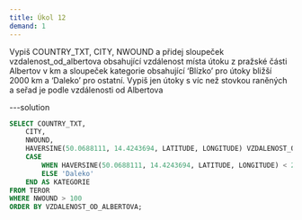 ```yaml
---
title: Úkol 12
demand: 1
---
```


Vypiš COUNTRY_TXT, CITY, NWOUND a přidej sloupeček vzdalenost_od_albertova obsahující vzdálenost místa útoku z pražské části Albertov v km a sloupeček kategorie obsahující ‘Blízko’ pro útoky bližší 2000 km a ‘Daleko’ pro ostatní. Vypiš jen útoky s víc než stovkou raněných a seřad je podle vzdálenosti od Albertova

---solution

```sql
SELECT COUNTRY_TXT,
    CITY,
    NWOUND,
    HAVERSINE(50.0688111, 14.4243694, LATITUDE, LONGITUDE) VZDALENOST_OD_ALBERTOVA,
    CASE
        WHEN HAVERSINE(50.0688111, 14.4243694, LATITUDE, LONGITUDE) < 2000 THEN 'Blízko'
        ELSE 'Daleko'
    END AS KATEGORIE
FROM TEROR
WHERE NWOUND > 100
ORDER BY VZDALENOST_OD_ALBERTOVA;
```
